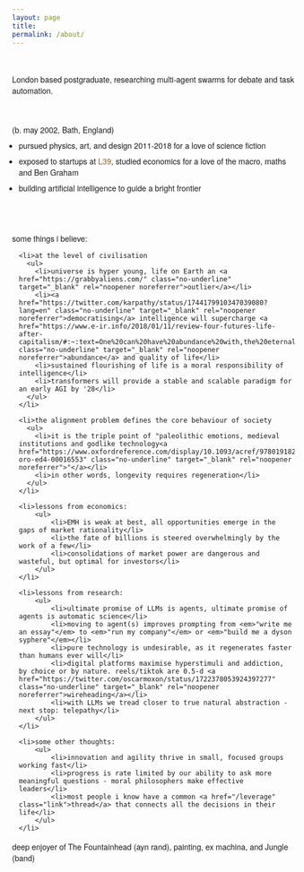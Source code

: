 ```yaml
---
layout: page
title: 
permalink: /about/
---
```


<div class="central-column">
  <br>
  <p class="intro">London based postgraduate, researching multi-agent swarms for debate and task automation.</p>
  <br>

  <p class="birth-info">(b. may 2002, Bath, England)</p>
  <ul class="bullets">
    <li>pursued physics, art, and design 2011-2018 for a love of science fiction</li>
    <li>exposed to startups at <a href="https://level39.co/about/" class="no-underline" target="_blank" rel="noopener noreferrer">L39</a>, studied economics for a love of the macro, maths and Ben Graham</li>
    <li>building artificial intelligence to guide a bright frontier</li>
  </ul>

  <br>  
  <br>
  <p>some things i believe:</p>

  <ul class="bullets beliefs">

    <li>at the level of civilisation
      <ul>
        <li>universe is hyper young, life on Earth an <a href="https://grabbyaliens.com/" class="no-underline" target="_blank" rel="noopener noreferrer">outlier</a></li>
        <li><a href="https://twitter.com/karpathy/status/1744179910347039080?lang=en" class="no-underline" target="_blank" rel="noopener noreferrer">democratising</a> intelligence will supercharge <a href="https://www.e-ir.info/2018/01/11/review-four-futures-life-after-capitalism/#:~:text=One%20can%20have%20abundance%20with,the%20eternal%20present%20of%20capitalism" class="no-underline" target="_blank" rel="noopener noreferrer">abundance</a> and quality of life</li>
        <li>sustained flourishing of life is a moral responsibility of intelligence</li>
        <li>transformers will provide a stable and scalable paradigm for an early AGI by '28</li>
      </ul>
    </li>

    <li>the alignment problem defines the core behaviour of society
      <ul>
        <li>it is the triple point of "paleolithic emotions, medieval institutions and godlike technology<a href="https://www.oxfordreference.com/display/10.1093/acref/9780191826719.001.0001/q-oro-ed4-00016553" class="no-underline" target="_blank" rel="noopener noreferrer">"</a></li>
        <li>in other words, longevity requires regeneration</li>
      </ul>
    </li>

    <li>lessons from economics:
        <ul>
            <li>EMH is weak at best, all opportunities emerge in the gaps of market rationality</li>
            <li>the fate of billions is steered overwhelmingly by the work of a few</li>
            <li>consolidations of market power are dangerous and wasteful, but optimal for investors</li>
        </ul>
    </li>

    <li>lessons from research:
        <ul>
            <li>ultimate promise of LLMs is agents, ultimate promise of agents is automatic science</li>
            <li>moving to agent(s) improves prompting from <em>"write me an essay"</em> to <em>"run my company"</em> or <em>"build me a dyson syphere"</em></li>
            <li>pure technology is undesirable, as it regenerates faster than humans ever will</li>
            <li>digital platforms maximise hyperstimuli and addiction, by choice or by nature. reels/tiktok are 0.5-d <a href="https://twitter.com/oscarmoxon/status/1722378053924397277" class="no-underline" target="_blank" rel="noopener noreferrer">wireheading</a></li>         
            <li>with LLMs we tread closer to true natural abstraction - next stop: telepathy</li>
        </ul>
    </li>

    <li>some other thoughts:
        <ul>
            <li>innovation and agility thrive in small, focused groups working fast</li>
            <li>progress is rate limited by our ability to ask more meaningful questions - moral philosophers make effective leaders</li>
            <li>most people i know have a common <a href="/leverage" class="link">thread</a> that connects all the decisions in their life</li>
        </ul>
    </li>
  </ul>

  <p>deep enjoyer of The Fountainhead (ayn rand), painting, ex machina, and Jungle (band)</p>

  <br>
  <br>
  <br>
  <br>
  <br>
  <br>
  <br>
  <br>


</div>


<style>

  .central-column {
    font-family: 'Helvetica Neue', Helvetica, Arial, sans-serif;
  }

  ul.bullets a {
    text-decoration: none; /* Removes the underline from links */
    color: #946334; /* Sets the link color */
  }

  ul.bullets a:hover {
    color: #b76412; /* Darker shade for hover state, as an example */
    text-decoration: underline; /* Optionally add underline on hover */
  }

  .no-underline {
    text-decoration: none; 
  }
  
  .intro {
    margin-bottom: 1rem; /* Increase space between this paragraph and the next */
  }

  .birth-info {
    margin-bottom: 0.5rem; /* Reduce space between this paragraph and the bullet points */
  }
  
  ul.bullets {
    list-style-type: disc; /* normal black bullet */
    padding-left: 12px; /* proper indentation */
    margin-top: 0; /* Remove default top margin */
    margin-bottom: 1rem; /* Add space after the bullet points if needed */
  }

  ul.bullets li {
    margin-bottom: 0.5rem; /* Increase space between bullet points */
  }

  ul.bullets > li > ul {
    margin-top: 0.5rem; /* Space above nested ul */
    padding-left: 7px; /* Indent nested list */
  }

  ul.bullets ul {
    list-style-type: circle; /* hollow bullet point */
    padding-left: 12px; /* Indent nested list */
  }

  ul.bullets.beliefs > li {
    margin-bottom: 0.5rem; /* Adjust the value as needed */
  }
  
  /* If there is a nested list inside the .beliefs list items, you might want to reduce the margin */
  ul.bullets.beliefs > li > ul {
    margin-top: 0.5rem; /* Adjust the value as needed */
  }
  
  /* Adjust the bottom margin for nested list items, if necessary */
  ul.bullets.beliefs ul > li {
    margin-bottom: 0.5rem; /* Adjust the value as needed */
  }

</style>